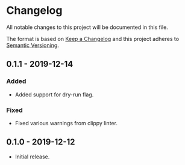 # Changelog

All notable changes to this project will be documented in this file.

The format is based on [Keep a Changelog](http://keepachangelog.com/en/1.0.0/)
and this project adheres to [Semantic Versioning](https://semver.org/spec/v2.0.0.html).

## 0.1.1 - 2019-12-14

### Added
- Added support for dry-run flag.

### Fixed
- Fixed various warnings from clippy linter.

## 0.1.0 - 2019-12-12

- Initial release.
